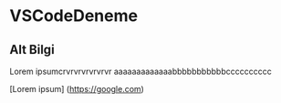 # VSCodeDeneme 

## Alt Bilgi
Lorem ipsumcrvrvrvrvrvrvr
aaaaaaaaaaaaabbbbbbbbbbbcccccccccc

[Lorem ipsum] (https://google.com)
